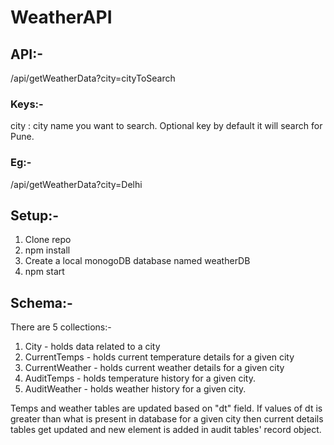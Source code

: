# WeatherAPI
## API:-
/api/getWeatherData?city=cityToSearch

### Keys:-
city : city name you want to search. Optional key by default it will search for Pune.

### Eg:-
/api/getWeatherData?city=Delhi

## Setup:-
1) Clone repo
2) npm install
3) Create a local monogoDB database named weatherDB
4) npm start

## Schema:-
There are 5 collections:-
1) City - holds data related to a city
2) CurrentTemps - holds current temperature details for a given city
3) CurrentWeather - holds current weather details for a given city
4) AuditTemps - holds temperature history for a given city.
5) AuditWeather - holds weather history for a given city.

Temps and weather tables are updated based on "dt" field. If values of dt is greater than what is present in database for a given city then current details tables get updated and new element is added in audit tables' record object.



